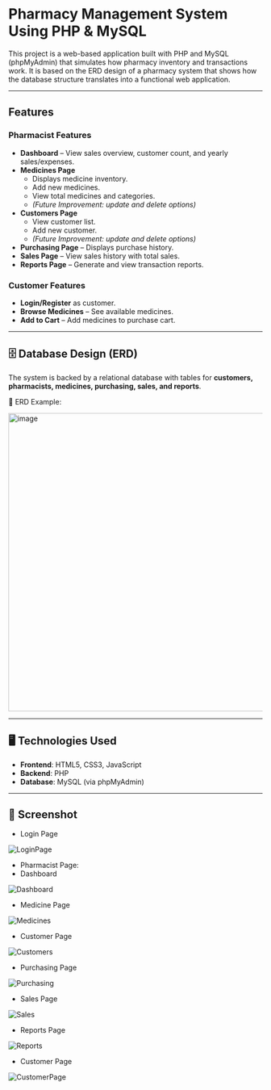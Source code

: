 # Pharmacy Management System Using PHP & MySQL
This project is a web-based application built with PHP and MySQL (phpMyAdmin) that simulates how pharmacy inventory and transactions work.
It is based on the ERD design of a pharmacy system that shows how the database structure translates into a functional web application.

---

## Features

### Pharmacist Features
- **Dashboard** – View sales overview, customer count, and yearly sales/expenses.  
- **Medicines Page**  
  - Displays medicine inventory.  
  - Add new medicines.  
  - View total medicines and categories.  
  - *(Future Improvement: update and delete options)*  
- **Customers Page**  
  - View customer list.  
  - Add new customer.
  - *(Future Improvement: update and delete options)*  
- **Purchasing Page** – Displays purchase history.  
- **Sales Page** – View sales history with total sales.  
- **Reports Page** – Generate and view transaction reports.  

### Customer Features
- **Login/Register** as customer.  
- **Browse Medicines** – See available medicines.  
- **Add to Cart** – Add medicines to purchase cart.  

---

## 🗄️ Database Design (ERD)

The system is backed by a relational database with tables for **customers, pharmacists, medicines, purchasing, sales, and reports**.  

📌 ERD Example:

<img width="801" height="591" alt="image" src="https://github.com/user-attachments/assets/1b303ce5-5812-4406-ab23-4a8c5acc2c93" />

---

## 🖥️ Technologies Used
- **Frontend**: HTML5, CSS3, JavaScript  
- **Backend**: PHP  
- **Database**: MySQL (via phpMyAdmin)

---

## 📸 Screenshot
- Login Page
  
![LoginPage](https://github.com/user-attachments/assets/a255c573-37d3-4a90-99db-0ee92ab4a484)

- Pharmacist Page:
- Dashboard

![Dashboard](https://github.com/user-attachments/assets/74b3ad95-47b5-4de7-b8d5-72ef2228beec)

- Medicine Page

![Medicines](https://github.com/user-attachments/assets/dd4a4552-0829-4f0d-8f3f-71f6f845bcf1)

- Customer Page

![Customers](https://github.com/user-attachments/assets/f01a70ee-1326-4c32-b526-c685081b9625)

- Purchasing Page

![Purchasing](https://github.com/user-attachments/assets/676f7c51-0a63-4a7c-b5ff-ecac9f802fa4)

- Sales Page

![Sales](https://github.com/user-attachments/assets/201ea3ee-e36c-4a00-9898-0298e2b8261d)

- Reports Page

![Reports](https://github.com/user-attachments/assets/b8913713-c604-47cd-8900-9db20ae9b648)

- Customer Page

![CustomerPage](https://github.com/user-attachments/assets/bb9ed33d-f0fe-42e7-8145-8845d677b6d1)


